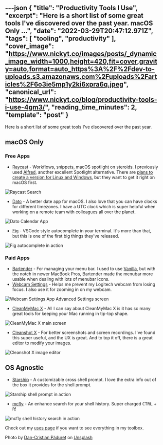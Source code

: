 ---json
{
  "title": "Productivity Tools I Use",
  "excerpt": "Here is a short list of some great tools I've discovered over the past year.           macOS Only    ...",
  "date": "2022-03-29T20:47:12.971Z",
  "tags": [
    "tooling",
    "productivity"
  ],
  "cover_image": "https://www.nickyt.co/images/posts/_dynamic_image_width=1000,height=420,fit=cover,gravity=auto,format=auto_https%3A%2F%2Fdev-to-uploads.s3.amazonaws.com%2Fuploads%2Farticles%2F6o3ie5mp1y2ki6xpra6q.jpeg",
  "canonical_url": "https://www.nickyt.co/blog/productivity-tools-i-use-4gm3/",
  "reading_time_minutes": 2,
  "template": "post"
}
---

Here is a short list of some great tools I've discovered over the past year.

## macOS Only

### Free Apps

* [Raycast](https://raycast.com/) - Workflows, snippets, macOS spotlight on steroids. I previously used [Alfred](https://www.alfredapp.com/), another excellent Spotlight alternative. There are [plans to create a version for Linux and Windows](https://www.raycast.com/faq#is-raycast-available-on-windows-or-linux), but they want to get it right on macOS first.

![Raycast Search](https://www.nickyt.co/images/posts/_uploads_articles_rrrls5ct9ld8ezq47tl0.png)
 
* [Dato](https://sindresorhus.com/dato) - A better date app for macOS. I also love that you can have clocks for different timezones. I have a UTC clock which is super helpful when working on a remote team with colleagues all over the planet.

![Dato Calendar App](https://www.nickyt.co/images/posts/_uploads_articles_0upcfu8ujartdzhy2tw1.png)

* [Fig](https://fig.io/) - VSCode style autocomplete in your terminal. It's more than that, but this is one of the first big things they've released.

![Fig autocomplete in action](https://www.nickyt.co/images/posts/_uploads_articles_avp5xo335g46nqi3bmot.png)

### Paid Apps

* [Bartender](https://www.macbartender.com/) - For managing your menu bar. I used to use [Vanilla](https://matthewpalmer.net/vanilla/), but with the notch in newer MacBook Pros, Bartender made the menubar more usable when dealing with lots of menubar icons.
* [Webcam Settings](https://apps.apple.com/us/app/webcam-settings/id533696630) - Helps me prevent my Logitech webcam from losing focus. I also use it for zooming in on my webcam.

![Webcam Settings App Advanced Settings screen](https://www.nickyt.co/images/posts/_uploads_articles_icjqvz75vduidpdgjq7g.png)
 

* [CleanMyMac X](https://macpaw.com/cleanmymac) - All I can say about CleanMyMac X is it has so many great tools for keeping your Mac running in tip-top shape.

![CleanMyMac X main screen](https://www.nickyt.co/images/posts/_uploads_articles_n8c10p80b897e6npwm86.png)
 

* [Cleanshot X](https://cleanshot.com/) - For better screenshots and screen recordings. I've found this super useful, and the UX is great. And to top it off, there is a great editor to modify your images.

![Cleanshot X image editor](https://www.nickyt.co/images/posts/_uploads_articles_zok86bqim1grwy4hur1x.png)

## OS Agnostic

* [Starship](https://starship.rs/) - A customizable cross shell prompt. I love the extra info out of the box it provides for the shell prompt.

![Starship shell prompt in action](https://www.nickyt.co/images/posts/_uploads_articles_9w2uut5vy2kvaavazjg0.png)
 
* [mcfly](https://github.com/cantino/mcfly) - An enhance search for your shell history. Super charged <kbd>CTRL</kbd> + <kbd>R</kbd>!

![mcfly shell history search in action](https://www.nickyt.co/images/posts/_uploads_articles_fvjdht5vlmrj2xqcchs5.png)

Check out my [uses page](https://iamdeveloper.com/uses) if you want to see everything in my toolbox.

Photo by <a href="https://unsplash.com/@dancristianp?utm_source=unsplash&utm_medium=referral&utm_content=creditCopyText">Dan-Cristian Pădureț</a> on <a href="https://unsplash.com/s/photos/tools?utm_source=unsplash&utm_medium=referral&utm_content=creditCopyText">Unsplash</a>
